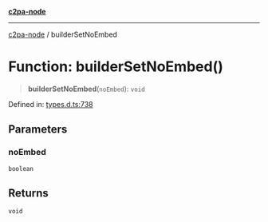 [**c2pa-node**](../README.md)

***

[c2pa-node](../README.md) / builderSetNoEmbed

# Function: builderSetNoEmbed()

> **builderSetNoEmbed**(`noEmbed`): `void`

Defined in: [types.d.ts:738](https://github.com/contentauth/c2pa-node-v2/blob/5303c5fd1e9a72d23f327699b48a7620e901a41c/js-src/types.d.ts#L738)

## Parameters

### noEmbed

`boolean`

## Returns

`void`
